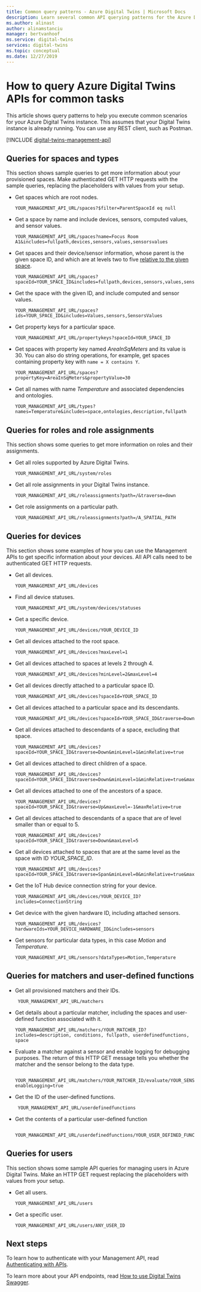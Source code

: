 ```yaml
---
title: Common query patterns - Azure Digital Twins | Microsoft Docs
description: Learn several common API querying patterns for the Azure Digital Twins management APIs.
ms.author: alinast
author: alinamstanciu
manager: bertvanhoof
ms.service: digital-twins
services: digital-twins
ms.topic: conceptual
ms.date: 12/27/2019
---
```


# How to query Azure Digital Twins APIs for common tasks

This article shows query patterns to help you execute common scenarios for your Azure Digital Twins instance. This assumes that your Digital Twins instance is already running. You can use any REST client, such as Postman. 

[!INCLUDE [digital-twins-management-api](../../includes/digital-twins-management-api.md)]


## Queries for spaces and types

This section shows sample queries to get more information about your provisioned spaces. Make authenticated GET HTTP requests with the sample queries, replacing the placeholders with values from your setup. 

- Get spaces which are root nodes.

    ```plaintext
    YOUR_MANAGEMENT_API_URL/spaces?$filter=ParentSpaceId eq null
    ```

- Get a space by name and include devices, sensors, computed values, and sensor values. 

    ```plaintext
    YOUR_MANAGEMENT_API_URL/spaces?name=Focus Room A1&includes=fullpath,devices,sensors,values,sensorsvalues
    ```

- Get spaces and their device/sensor information, whose parent is the given space ID, and which are at levels two to five [relative to the given space](how-to-navigate-apis.md#api-navigation). 

    ```plaintext
    YOUR_MANAGEMENT_API_URL/spaces?spaceId=YOUR_SPACE_ID&includes=fullpath,devices,sensors,values,sensorsvalues&traverse=Down&minLevel=1&minRelative=true&maxLevel=5&maxRelative=true
    ```

- Get the space with the given ID, and include computed and sensor values.

    ```plaintext
    YOUR_MANAGEMENT_API_URL/spaces?ids=YOUR_SPACE_ID&includes=Values,sensors,SensorsValues
    ```

- Get property keys for a particular space.

    ```plaintext
    YOUR_MANAGEMENT_API_URL/propertykeys?spaceId=YOUR_SPACE_ID
    ```

- Get spaces with property key named *AreaInSqMeters* and its value is 30. You can also do string operations, for example, get spaces containing property key with `name = X contains Y`.

    ```plaintext
    YOUR_MANAGEMENT_API_URL/spaces?propertyKey=AreaInSqMeters&propertyValue=30
    ```

- Get all names with name *Temperature* and associated dependencies and ontologies.

    ```plaintext
    YOUR_MANAGEMENT_API_URL/types?names=Temperature&includes=space,ontologies,description,fullpath
    ```


## Queries for roles and role assignments

This section shows some queries to get more information on roles and their assignments. 

- Get all roles supported by Azure Digital Twins.

    ```plaintext
    YOUR_MANAGEMENT_API_URL/system/roles
    ```

- Get all role assignments in your Digital Twins instance. 

    ```plaintext
    YOUR_MANAGEMENT_API_URL/roleassignments?path=/&traverse=down
    ```

- Get role assignments on a particular path.

    ```plaintext
    YOUR_MANAGEMENT_API_URL/roleassignments?path=/A_SPATIAL_PATH
    ```

## Queries for devices

This section shows some examples of how you can use the Management APIs to get specific information about your devices. All API calls need to be authenticated GET HTTP requests.

- Get all devices.

    ```plaintext
    YOUR_MANAGEMENT_API_URL/devices
    ```

- Find all device statuses.

    ```plaintext
    YOUR_MANAGEMENT_API_URL/system/devices/statuses
    ```

- Get a specific device.

    ```plaintext
    YOUR_MANAGEMENT_API_URL/devices/YOUR_DEVICE_ID
    ```

- Get all devices attached to the root space.

    ```plaintext
    YOUR_MANAGEMENT_API_URL/devices?maxLevel=1
    ```

- Get all devices attached to spaces at levels 2 through 4.

    ```plaintext
    YOUR_MANAGEMENT_API_URL/devices?minLevel=2&maxLevel=4
    ```

- Get all devices directly attached to a particular space ID.

    ```plaintext
    YOUR_MANAGEMENT_API_URL/devices?spaceId=YOUR_SPACE_ID
    ```

- Get all devices attached to a particular space and its descendants.

    ```plaintext
    YOUR_MANAGEMENT_API_URL/devices?spaceId=YOUR_SPACE_ID&traverse=Down
    ```

- Get all devices attached to descendants of a space, excluding that space.

    ```plaintext
    YOUR_MANAGEMENT_API_URL/devices?spaceId=YOUR_SPACE_ID&traverse=Down&minLevel=1&minRelative=true
    ```

- Get all devices attached to direct children of a space.

    ```plaintext
    YOUR_MANAGEMENT_API_URL/devices?spaceId=YOUR_SPACE_ID&traverse=Down&minLevel=1&minRelative=true&maxLevel=1&maxRelative=true
    ```

- Get all devices attached to one of the ancestors of a space.

    ```plaintext
    YOUR_MANAGEMENT_API_URL/devices?spaceId=YOUR_SPACE_ID&traverse=Up&maxLevel=-1&maxRelative=true
    ```

- Get all devices attached to descendants of a space that are of level smaller than or equal to 5.

    ```plaintext
    YOUR_MANAGEMENT_API_URL/devices?spaceId=YOUR_SPACE_ID&traverse=Down&maxLevel=5
    ```

- Get all devices attached to spaces that are at the same level as the space with ID *YOUR_SPACE_ID*.

    ```plaintext
    YOUR_MANAGEMENT_API_URL/devices?spaceId=YOUR_SPACE_ID&traverse=Span&minLevel=0&minRelative=true&maxLevel=0&maxRelative=true
    ```

- Get the IoT Hub device connection string for your device.

    ```plaintext
    YOUR_MANAGEMENT_API_URL/devices/YOUR_DEVICE_ID?includes=ConnectionString
    ```

- Get device with the given hardware ID, including attached sensors.

    ```plaintext
    YOUR_MANAGEMENT_API_URL/devices?hardwareIds=YOUR_DEVICE_HARDWARE_ID&includes=sensors
    ```

- Get sensors for particular data types, in this case *Motion* and *Temperature*.

    ```plaintext
    YOUR_MANAGEMENT_API_URL/sensors?dataTypes=Motion,Temperature
    ```

## Queries for matchers and user-defined functions 

- Get all provisioned matchers and their IDs.

   ```plaintext
    YOUR_MANAGEMENT_API_URL/matchers
    ```

- Get details about a particular matcher, including the spaces and user-defined function associated with it.

    ```plaintext
    YOUR_MANAGEMENT_API_URL/matchers/YOUR_MATCHER_ID?includes=description, conditions, fullpath, userdefinedfunctions, space
    ```

- Evaluate a matcher against a sensor and enable logging for debugging purposes. The return of this HTTP GET message tells you whether the matcher and the sensor belong to the data type. 

   ```plaintext
    YOUR_MANAGEMENT_API_URL/matchers/YOUR_MATCHER_ID/evaluate/YOUR_SENSOR_ID?enableLogging=true
    ```

- Get the ID of the user-defined functions. 

   ```plaintext
    YOUR_MANAGEMENT_API_URL/userdefinedfunctions
    ```

- Get the contents of a particular user-defined function 

   ```plaintext
    YOUR_MANAGEMENT_API_URL/userdefinedfunctions/YOUR_USER_DEFINED_FUNCTION_ID/contents
    ```


## Queries for users

This section shows some sample API queries for managing users in Azure Digital Twins. Make an HTTP GET request replacing the placeholders with values from your setup. 

- Get all users. 

    ```plaintext
    YOUR_MANAGEMENT_API_URL/users
    ```

- Get a specific user.

    ```plaintext
    YOUR_MANAGEMENT_API_URL/users/ANY_USER_ID
    ```

## Next steps

To learn how to authenticate with your Management API, read [Authenticating with APIs](./security-authenticating-apis.md).

To learn more about your API endpoints, read [How to use Digital Twins Swagger](./how-to-use-swagger.md).
